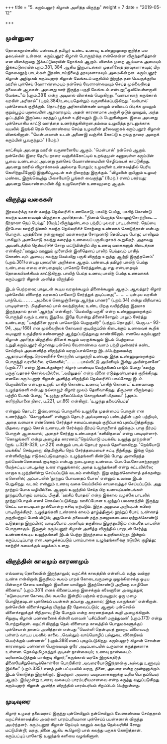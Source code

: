 +++
title = "5. கரும்பனூர் கிழான் அளித்த விருந்து"
weight = 7
date = "2019-05-12"

+++

## முன்னுரை 
தொகைநூல்களில் பண்டைத் தமிழர் உண்ட உணவு, உண்ணுமுறை குறித்த பல தகவல்கள் உள்ளன. கரும்பனூர் கிழான் பொருநர்க்கு என்னென்ன விருந்தளித்தான் என விளக்குவது இக்கட்டுரையின் நோக்கம் ஆகும். விளக்க முறை ஆய்வாக அமையும் இக்கட்டுரையில் புறம்.381, 384 ஆகிய இருபாடல்கள் முதனிலைத் தரவுகளாகவும்; பிற தொகைநூற் பாடல்கள் இரண்டாம்நிலைத் தரவுகளாகவும் அமைகின்றன.
கரும்பனூர் கிழான் அறிமுகம் 
கரும்பனூர் கிழான் வேங்கடப் பகுதியில் இருந்த தன் பெயருக்குரிய ஊரில் புன்செய் வேளாண்மையும் நன்செய் வேளாண்மையும் செய்த முல்லைநிலத் தலைவன் ஆவான். அவனது ஊர் இருந்த பகுதி வேங்கடம் என்பது;"ஒலிவெள்ளருவி வேங்கட"ம் (புறம்.381) என்ற அடியால் விளக்கம் பெறுகிறது. “வன்பாலாற் கருங்கால் வரகின் அரிகால்” (புறம்.384)உடையதென்றும் வருணிக்கப்படுகிறது. 'வன்பால்' புன்செயைக் குறிக்கும். தொடர்ந்து அரிகாலின்கண் வாழும் எலியைப் பிடிக்க முயலும் குறும்பூழ்ப் பறவையின் ஆரவாரமும், அதன் காரணமாக அஞ்சி ஓடும் முயலும், அந்த ஓட்டத்தில் இருப்பை மரத்துப் பூக்கள் உதிர்வதும் இடம் பெறுகின்றன. இவை அவனது புன்செயாகிய காட்டு வளத்தை உணர்த்துகின்றன.தம்மை உழுவித்த நாடனுக்காக வயலில் இறங்கி நெல் வேளாண்மை செய்த உழவரின் தலைவனாகக் கரும்பனூர் கிழான் விளங்கினான். 		"மென்பாலான் உடன் அணைஇ வஞ்சிக் கோட்டு உறங்கு நாரை அறைக் கரும்பின் பூவருந்தும்" (மேற்.) 

காட்சியும் அவனது ஊரின் வருணனையே ஆகும். 'மென்பால்' நன்செய் ஆகும். நன்செயில் இரை தேரிய நாரை வஞ்சிக்கோட்டில் உறங்குமுன் கணுவுள்ள கரும்பின் பூவை உண்டமை; அவனது நன்செய் வேளாண்மையின் செழிப்பைக் காட்டுகிறது. அவனது ஊரில் விழாக்காலம் அல்லாத போதும்; உழவரின் உண்கலத்தில் பெரிய கெளிற்றுமீனோடு இஞ்சிப்பூவுடன் கள் நிறைந்து இருக்கும். “விழவின் றாயினும் உழவர் மண்டை இருங்கெடிற்று மிசையோடு பூங்கள் வைகுந்து” (மேற்.) எனப் பகர்வது; அவனது மேலாண்மையின் கீழ் உழுவோரின் உணவுமுறை ஆகும்.   

## விருந்து வகைகள் 

இரவலர்க்கு ஊன் கலந்த நெல்லரிசி உணவோடு; பாலிற் பெய்து, பாகிற் கொண்டு கலந்த உணவையும் விருந்தாக அளித்தான். "நிணம் பெருத்த கொழுஞ்சோற்றிடை …நீர்நாண நெய் பெய்து" (மேற்.)விருந்துண்டமை பற்றிப் புலவர் பாடியுள்ளார். நெய்யை நீர்போல ஊற்றி நிணம் கலந்த நெல்லரிசிச் சோற்றை உண்ணக் கொடுத்தான் என்பது பொருள். புறத்திணை நன்னாகனார் ஊன்கலந்த சோறுண்டு தெவிட்டிய போது; பாலிலும் பாகிலும் அளவோடு கலந்து கரைத்த உணவைப் பருகியதாகக் கூறுகிறார். அதாவது அவனிடத்தில் நெல்லரிசிச் சோறு மட்டுமின்றிப் பிற உணவு வகைகளும் கிடைத்தன என்கிறார்."ஊனும் ஊணும் முனையின் இனிதெனப் பாலிற் பெய்தவும் பாகிற் கொண்டவும் அளவுபு கலந்து மெல்லிது பருகி விருந்து உறுத்து ஆற்றி இருந்தனெம்" (புறம்.381)என்பது புலவரின் அறிக்கை ஆகும். பண்டைத் தமிழர் பாலிற் பெய்து உண்டவை எவை என்பதையும்; பாகொடு சேர்த்துண்டது எது என்பதையும்  தொகையிலக்கியம் காட்டுகிறது.
பாலிற் பெய்த உணவு 
பாலிற் பெய்த உணவாகக் கரும்பனூர் கிழான் அளித்த விருந்தில் 








இடம் பெற்றவை; பாலுடன் கூடிய வரகுக்கூழும் தினைக்கூழும் ஆகும். ஆலத்தூர் கிழார் புன்செயில் விளைந்த வரகைப் பாலோடு சேர்த்துக் குடிப்பதை;"... … …புன்புல வரகின் பாற்பெய்… … ...அமலைக் கொழுஞ்சோறு ஆர்ந்த பாணர்" (புறம்.34) என்று விரிவாகப் பாடியுள்ளார். மிகுதியாகப் பால் கலந்திருக்க; உண்ட பிறகு வயிற்றிற்கு இதமாக இருந்ததால் தான் ‘ஆர்ந்த’ என்கிறார். ‘மெல்லிது பருகி’ என்ற உண்ணுமுறைக்குப் பொருந்தி வரும் உணவு இதுவே. இதே போன்று தினைச்சோறும் பாலும் சேர்த்து உண்டதை;		“பசுந்தினை மூரல் பாலொடும் பெறுகுவிர்” (பத்துப்.தொகுதி l, பெரு.ப.- 92-94, அடி-168) என முல்லைநிலக் கோவலர் குடியிருப்பில் கிடைக்கும் உணவைக் கூறிக் கடியலூர் உருத்திரங் கண்ணனார் ஆற்றுப்படுத்துவது காண்கிறோம்.  எனவே கரும்பனூர் கிழான் அளித்த விருந்தில் தினைக் கூழும் வரகுக்கூழும் இடம் பெற்றமை உறுதி.கரும்பனூர் கிழானது புன்செய் வேளாண்மை வளம் பற்றி முன்னர்க் கண்ட செய்தியும் அவனளித்த விருந்தில் வரகுப்பால்சோறு இடம்பெற்றமைக்கு ஆதாரமாகிறது.நெல்லரிசிச் சோற்றில் பாலூற்றி உண்பது இந்த உண்ணுமுறைக்குப் பொருந்தி வரவில்லை. ஏனெனில்;“... … …பால்விட்டு அயினியும் இன்று அயின்றனனே” (புறம்.77) என்று இடைக்குன்றூர் கிழார் பாண்டிய வேந்தனைப் பாடும் போது ‘கலந்து பருகு’வதாகச் சொல்லவில்லை. ‘அயிலுதல்’ என்ற வினை எடுத்துண்பதைக் குறிக்கிறது. எனவே கரும்பனூர் கிழான் அளித்த விருந்தில் நெல்லரிசிப் பால்சோறு இடம் பெறவில்லை என்பது உறுதி.
 பாகிற் கொண்ட உணவு ‘பாகிற் கொண்ட’ உணவாவது உழுந்தங்களி என்பது நல்லாவூர் கிழார் மூலம் தெளிவாகிறது. திருமண விருந்தைப் பற்றிப் பேசும் போது;	“உழுந்து தலைப்பெய்த கொழுங்களி மிதவை” (அகம். களிற்றியானை நிரை, ப.221, பா.86) என்கிறார். ‘உழுந்து தலைப்பெய்த’ 







என்னும் தொடர்; இவ்வுணவுப் பொருளில் உழுந்தே முதன்மைப் பொருள் என உணர்த்தும். ‘கொழுங்களி’ என்னும் தொடர் அவ்வுணவுப் பண்டத்தின் பதம் பற்றியும், அதை வளமாக எண்ணெய் சேர்த்துச் சமைப்பதையும் குறிப்பாகப் புலப்படுத்துகிறது. மிதவை எனும் சொல் உணவுடன் சேர்க்கும் நீர்மப் பொருளைக் குறிக்கும். பாகு நீர்மப் பொருள் ஆகையால்; அதைச் சேர்த்து உண்பதைக் ‘களிமிதவை’ என்று பாடியுள்ளார். ‘கொழுங்களி’ என்று அழைத்த காரணம்;“நெய்யொடு மயக்கிய உழுந்து நூற்றன்ன” (ஐங். ப.328-329, பா.221) என்னும் பாடல் தொடர் மூலம் தெளிவாகிறது. 'நெய்யோடு மயக்கிய' செய்முறை; மிதமிஞ்சிய நெய் சேர்த்தமையைச் சுட்டி நிற்கிறது. இங்கு நெய் எள்ளிலிருந்து எடுக்கப்படுவதாகும். உழுந்தங்களி கிண்டும் போது அளவிறந்த நல்லெண்ணெயைக் குடிக்கும் என்பது நடைமுறை உண்மை. பொ.வே.சோமசுந்தரனார் மேற்சுட்டிய பாடலுக்கு உரை எழுதுங்கால்; அதை உழுந்தங்களி என்று சுட்டவில்லை; மாறாக உழுந்தினின்று செய்யப்படும் வடகம் என்கிறார். இது ஏற்றுக்கொள்ளத் தக்கதன்று. ஏனெனில்; அப்பாடலில் ‘நூற்றுப் போவதைப் போல’ என்னும் உவமை இடம் பெறுகிறது. வடகம் என்னும் உணவு வகை வெய்யிலில் காயவைத்துச் செய்யப்படும். அது நூற்றுப் போக வழியில்லை. ஆனால் உழுந்தில் செய்த பிற உணவுப்பண்டங்கள் நூற்றுப்போகும் வாய்ப்பு மிகுதி. ‘ஊசிப் போதல்’ என்ற இக்கால வழக்கே பாடலில் நூற்றுப்போதல் எனச் சொல்லப்படுகிறது. ஊசிப்போன உழுந்துப் பலகாரத்தில் இருந்து கெட்ட வாடையுடன் நூல்போன்ற கசிவு ஏற்படும். இந்த அனுபவ அறிவுடன் கபிலர் பாடியிருக்கிறார். உழுந்தங்களி உண்ணக் காலம் தாழ்த்தினால் நூற்றுப் போய் உண்ணத் தகுதியற்றுப்  போய் விடும்; அதுபோல் தலைவன் தந்த தழையாடையை ஏற்றுக்கொண்டு உடுத்தாது இருப்பின்; வாடிப்போய் அணியும் தகுதியை இழந்துவிடும் என்பதே பாடலின் பொருளாகும்.  இதனால் கரும்பனூர் கிழான் அளித்த விருந்தில் பாகுடன் சேர்த்து உண்ணக்கூடிய உழுந்தங்களி இடம் பெற்று இருந்தமை உறுதியாகிறது. இன்றும் கருப்பட்டிப்பாகு என அழைக்கப்படும் பனம்பாகை உழுந்தங்களிக்கு நடுவில் குழித்து; ஊற்றிச் சுவைக்கும் வழக்கம் உளது.

## விருந்தின் காலமும் காரணமும் 
எவ்வளவு தொலைவில் இருந்தாலும்; வறட்சிக் காலத்தில் என்னிடம் வந்து வயிறார உண்க என்கிறான்.இருநிலம் கூலம் பாறக் கோடைவருமழை முழக்கிசைக்கு ஓடிய பின்றைச் சேயை யாயினும் இவணை யாயினும் இதற்கொண்டு அறிநை வாழியோ கிணைவ" (புறம்.381) எனக் கிணைப்பறை இசைக்கும் கலைஞனை அழைத்துக்; 'கடுமையான கோடையில் கூலமே இன்றிப் பஞ்சம் ஏற்படினும்; ஒரு மழை பொழிந்தவுடன் புன்செய்ப் பயன்கள் தப்பாது ஆதலால்; இங்கு வாருங்கள்' என்கிறான். நன்செயின் விளைச்சலுக்கு மிகுந்த நீர் தேவைப்படும்; ஆனால் புன்செயில் விளைச்சலுக்குச் சிறிதளவு நீரே போதும் என்ற காரணத்தைக் கூறி அழைக்கிறான். சிறுகுடி கிழான் பண்ணனைக் கிள்ளி வளவன் 'பசிப்பிணி மருத்துவன்' (புறம்.173) என்று போற்றுகிறான். வறட்சி மிகுந்து நெல் விளையாத காலத்தில் பொதுமக்களுக்குப் புன்செயால் தானம் அளித்தான் என்பது    “வெள்ளி தென்புலத் துறைய விளைவயற் பள்ளம் வாடிய பயனில் காலை…வெல்லும் வாய்மொழிப் புல்லுடை விளைநிலம் பெயர்க்கும் பண்ணன்” (புறம்.388)எனப் புகழப்படுகிறது. கரும்பனூர் கிழான் சொன்ன காரணமும் பண்ணன் பெருமையும் ஒரே அடிப்படையில் உருவான கருத்துகளாக உள்ளன. தொல்தமிழகத்துக் குடிகள் நான்கையும்; உணவு நான்கையும் வரிசைப்படுத்தும் மாங்குடி கிழார்;“கருங்கால் வரகே இருங்கதிர்த் தினையேசிறுகொடிக்கொள்ளே பொறிகிளர் அவரையோடுஇந்நான்கு அல்லது உணாவும் இல்லை” (புறம்.335) எனத் தன் பட்டியலில் வரகு, தினை, அவரை என்ற மூன்றனுக்கும் இடம் கொடுத்து இருக்கிறார். இவற்றுள் அவரை பயறுவகைகளுக்கு உரிய பொதுப்பெயர் ஆகும். இம்மூன்று உணவு வகையும் பாரம்பரியமானவை என்ற கருத்து வலுப்படுகிறது. கரும்பனூர் கிழான் அளித்த விருந்தில் பாரம்பரியம் சிறப்பிடம் பெற்றுள்ளது. 

## முடிவுரை

கிழார் உழவர் தலைவராய் இருந்து புன்செயிலும் நன்செயிலும் வேளாண்மை செய்ததால் வறட்சிக்காலத்தில் அவர்கள் பாரம்பரியமான புன்செய்ப் பயன்களால் விருந்து அயர்ந்தனர். கரும்பனூர் கிழான் நெய்யும் ஊனும் கலந்த நெல்லரிசிச் சோறு மட்டுமின்றி; வரகு, தினை ஆகிய கூழொடு பால் கலந்து பருகக் கொடுத்தான். கருப்பட்டிப் பாகோடு உழுந்தங் களியை வழங்கினான்.  